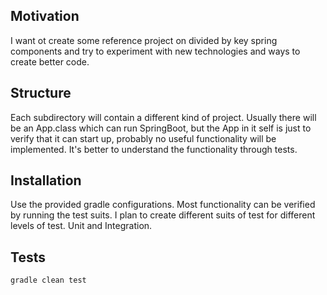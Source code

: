 ## Motivation

I want ot create some reference project on divided by key spring components 
and try to experiment with new technologies and ways to create better code.

## Structure

Each subdirectory will contain a different kind of project. Usually there will be an App.class which can run SpringBoot, but the App in it self is 
just to verify that it can start up, probably no useful functionality will be implemented. It's better to understand the functionality through tests.

## Installation

Use the provided gradle configurations. Most functionality can be verified by running the test suits.
I plan to create different suits of test for different levels of test. Unit and Integration.

## Tests

`gradle clean test`
